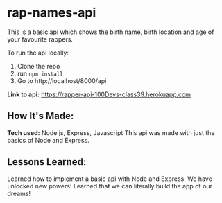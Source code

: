 # rap-names-api

This is a basic api which shows the birth name, birth location and age of your favourite rappers.

To run the api locally:
1. Clone the repo
2. run `npm install`
3. Go to http://localhost/8000/api

**Link to api:** https://rapper-api-100Devs-class39.herokuapp.com

## How It's Made:
**Tech used:** Node.js, Express, Javascript
This api was made with just the basics of Node and Express. 

## Lessons Learned:
Learned how to implement a basic api with Node and Express. 
We have unlocked new powers!
Learned that we can literally build the app of our dreams!
